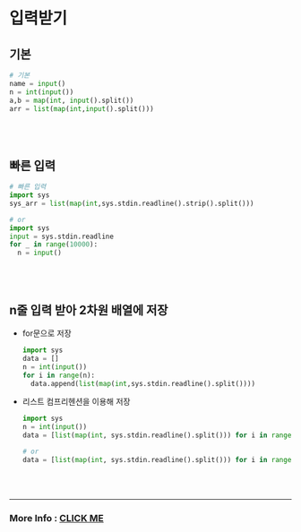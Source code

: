 # 입력받기
## 기본
```python
# 기본
name = input()
n = int(input())
a,b = map(int, input().split())
arr = list(map(int,input().split()))
```  
<br><br>

## 빠른 입력
```python
# 빠른 입력
import sys
sys_arr = list(map(int,sys.stdin.readline().strip().split()))

# or
import sys
input = sys.stdin.readline
for _ in range(10000):
  n = input()
```  
<br><br>

## n줄 입력 받아 2차원 배열에 저장
- for문으로 저장
  ```python
  import sys
  data = []
  n = int(input())
  for i in range(n):
    data.append(list(map(int,sys.stdin.readline().split())))
  ```  
- 리스트 컴프리헨션을 이용해 저장
  ```python
  import sys
  n = int(input())
  data = [list(map(int, sys.stdin.readline().split())) for i in range(n)]
  
  # or
  data = [list(map(int, sys.stdin.readline().split())) for i in range(int(input()))]
  ```    
<br><br>
<hr>  

### More Info : [CLICK ME](https://covenant.tistory.com/141)
